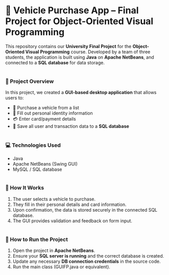 # 🚗 Vehicle Purchase App – Final Project for Object-Oriented Visual Programming
This repository contains our **University Final Project** for the **Object-Oriented Visual Programming** course. Developed by a team of three students, the application is built using **Java** on **Apache NetBeans**, and connected to a **SQL database** for data storage.
<br><br>

### 📌 Project Overview
In this project, we created a **GUI-based desktop application** that allows users to:
- 🛒 Purchase a vehicle from a list
- 🧾 Fill out personal identity information
- 💳 Enter card/payment details
- 💾 Save all user and transaction data to a **SQL database**
<br><br>

### 💻 Technologies Used
- Java
- Apache NetBeans (Swing GUI)
- MySQL / SQL database
<br><br>

### 🧪 How It Works
1. The user selects a vehicle to purchase.
2. They fill in their personal details and card information.
3. Upon confirmation, the data is stored securely in the connected SQL database.
4. The GUI provides validation and feedback on form input.
<br><br>

### 🚀 How to Run the Project
1. Open the project in **Apache NetBeans**.
2. Ensure your **SQL server is running** and the correct database is created.
3. Update any necessary **DB connection credentials** in the source code.
4. Run the main class (GUIFP.java or equivalent).
